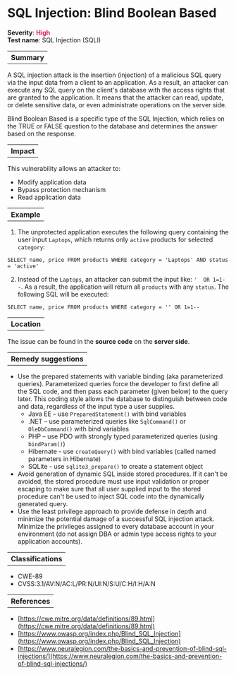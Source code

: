 # SQL Injection: Blind Boolean Based

<b>Severity</b>: <b><font color="#DB1E54">High</font></b><br>
<b>Test name</b>: SQL Injection (SQLI)

<table id="simple-table">
    <tr>
        <th><strong>Summary</strong></th>
    </tr>
</table>

A SQL injection attack is the insertion (injection) of a malicious SQL query via the input data from a client to an application. As a result, an attacker can execute any SQL query on the client's database with the access rights that are granted to the application. It means that the attacker can read, update, or delete sensitive data, or even administrate operations on the server side.

Blind Boolean Based is a specific type of the SQL Injection, which relies on the TRUE or FALSE question to the database and determines the answer based on the response.


<table id="simple-table">
    <tr>
        <th><strong>Impact</strong></th>
    </tr>
</table>

This vulnerability allows an attacker to:
* Modify application data
* Bypass protection mechanism
* Read application data

<table id="simple-table">
    <tr>
        <th><strong>Example</strong></th>
    </tr>
</table>

1. The unprotected application executes the following query containing the user input `Laptops`, which returns only `active` products for selected `category`:
```
SELECT name, price FROM products WHERE category = 'Laptops' AND status = 'active'
```

2. Instead of the `Laptops`, an attacker can submit the input like: ` '  OR 1=1-- `. As a result, the application will return all `products` with any `status`. The following SQL will be executed:
```
SELECT name, price FROM products WHERE category = '' OR 1=1-- 
```

<table id="simple-table">
    <tr>
        <th><strong>Location</strong></th>
    </tr>
</table>

The issue can be found in the **source code** on the **server side**.


<table id="simple-table">
    <tr>
        <th><strong>Remedy suggestions</strong></th>
    </tr>
</table>

* Use the prepared statements with variable binding (aka parameterized queries). Parameterized queries force the developer to first define all the SQL code, and then pass each parameter (given below) to the query later. This coding style allows the database to distinguish between code and data, regardless of the input type a user supplies.
    * Java EE – use `PreparedStatement()` with bind variables
    * .NET – use parameterized queries like `SqlCommand()` or `OleDbCommand()` with bind variables
    * PHP – use PDO with strongly typed parameterized queries (using `bindParam()`)
    * Hibernate - use  `createQuery()` with bind variables (called named parameters in Hibernate)
    * SQLite - use `sqlite3_prepare()` to create a statement object
* Avoid generation of dynamic SQL inside stored procedures. If it can't be avoided, the stored procedure must use input validation or proper escaping to make sure that all user supplied input to the stored procedure can't be used to inject SQL code into the dynamically generated query.
* Use the least privilege approach to provide defense in depth and minimize the potential damage of a successful SQL injection attack. Minimize the privileges assigned to every database account in your environment (do not assign DBA or admin type access rights to your application accounts).

<table id="simple-table">
    <tr>
        <th><strong>Classifications</strong></th>
    </tr>
</table>

* CWE-89
* CVSS:3.1/AV:N/AC:L/PR:N/UI:N/S:U/C:H/I:H/A:N


<table id="simple-table">
    <tr>
        <th><strong>References</strong></th>
    </tr>
</table>

* [https://cwe.mitre.org/data/definitions/89.html](https://cwe.mitre.org/data/definitions/89.html)
* [https://www.owasp.org/index.php/Blind_SQL_Injection](https://www.owasp.org/index.php/Blind_SQL_Injection)
* [https://www.neuralegion.com/the-basics-and-prevention-of-blind-sql-injections/](https://www.neuralegion.com/the-basics-and-prevention-of-blind-sql-injections/)